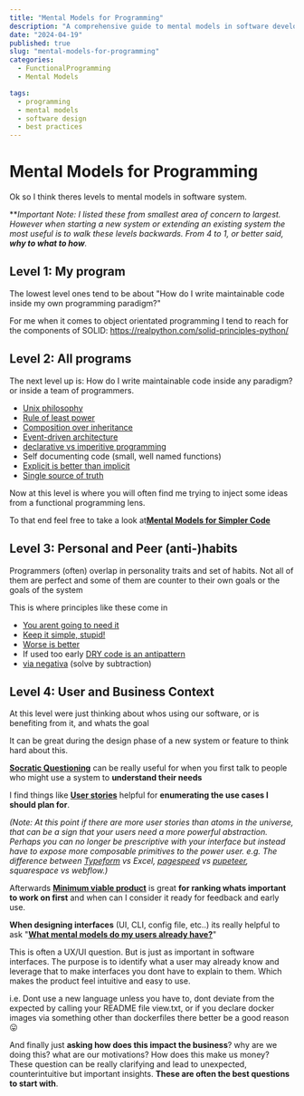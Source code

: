 ```yaml
---
title: "Mental Models for Programming"
description: "A comprehensive guide to mental models in software development, from code to business context"
date: "2024-04-19"
published: true
slug: "mental-models-for-programming"
categories:
  - FunctionalProgramming
  - Mental Models

tags:
  - programming
  - mental models
  - software design
  - best practices
---
```


Mental Models for Programming
=============================

Ok so I think theres levels to mental models in software system.

***Important Note:* ***I listed these from smallest area of concern to largest. However when starting a new system or extending an existing system the most useful is to walk these levels backwards. From 4 to 1, or better said,* ***why to what to how****.*

Level 1: My program
-------------------

The lowest level ones tend to be about "How do I write maintainable code inside my own programming paradigm?"

For me when it comes to object orientated programming I tend to reach for the components of SOLID: <https://realpython.com/solid-principles-python/>

Level 2: All programs
---------------------

The next level up is: How do I write maintainable code inside any paradigm? or inside a team of programmers.

-   [Unix philosophy](https://en.wikipedia.org/wiki/Unix_philosophy)
-   [Rule of least power](https://en.wikipedia.org/wiki/Rule_of_least_power)
-   [Composition over inheritance](https://en.wikipedia.org/wiki/Composition_over_inheritance)
-   [Event-driven architecture](https://en.wikipedia.org/wiki/Event-driven_architecture)
-   [declarative vs imperitive programming](https://dev.to/ruizb/declarative-vs-imperative-4a7l)
-   Self documenting code (small, well named functions)
-   [Explicit is better than implicit](https://shopify.engineering/building-mental-models#Explicit)
-   [Single source of truth](https://en.wikipedia.org/wiki/Single_source_of_truth)

Now at this level is where you will often find me trying to inject some ideas from a functional programming lens.

To that end feel free to take a look at[**Mental Models for Simpler Code**](/mental-models-for-simpler-code)


Level 3: Personal and Peer (anti-)habits
----------------------------------------

Programmers (often) overlap in personality traits and set of habits. Not all of them are perfect and some of them are counter to their own goals or the goals of the system

This is where principles like these come in

-   [You arent going to need it](https://en.wikipedia.org/wiki/You_aren%27t_gonna_need_it)
-   [Keep it simple, stupid!](https://en.wikipedia.org/wiki/KISS_principle)
-   [Worse is better](https://en.wikipedia.org/wiki/Worse_is_better)
-   If used too early [DRY code is an antipattern](https://dev.to/jeroendedauw/the-fallacy-of-dry)
-   [via negativa](https://fronterablog.com/via-negativa-solution-through-subtraction) (solve by subtraction)

Level 4: User and Business Context
----------------------------------

At this level were just thinking about whos using our software, or is benefiting from it, and whats the goal

It can be great during the design phase of a new system or feature to think hard about this.

[**Socratic Questioning**](https://doubleyourfreelancing.com/socratically-question-new-project-leads/) can be really useful for when you first talk to people who might use a system to **understand their needs**

I find things like [**User stories**](https://en.wikipedia.org/wiki/User_story) helpful for **enumerating the use cases I should plan for**.

*(Note: At this point if there are more user stories than atoms in the universe, that can be a sign that your users need a more powerful abstraction. Perhaps you can no longer be prescriptive with your interface but instead have to expose more composable primitives to the power user. e.g. The difference between* [*Typeform*](https://www.typeform.com/) *vs Excel,* [*pagespeed*](https://pagespeed.web.dev/) *vs* [*pupeteer*](https://pptr.dev/)*, squarespace vs webflow.)*

Afterwards [**Minimum viable product**](https://en.wikipedia.org/wiki/Minimum_viable_product) is great **for ranking whats important to work on first** and when can I consider it ready for feedback and early use.

**When designing interfaces** (UI, CLI, config file, etc..) its really helpful to ask "[**What mental models do my users already have?**](https://careerfoundry.com/en/blog/ux-design/mental-models-ux-design/)"

This is often a UX/UI question. But is just as important in software interfaces. The purpose is to identify what a user may already know and leverage that to make interfaces you dont have to explain to them. Which makes the product feel intuitive and easy to use.

i.e. Dont use a new language unless you have to, dont deviate from the expected by calling your README file view.txt, or if you declare docker images via something other than dockerfiles there better be a good reason :stuck_out_tongue:

And finally just **asking how does this impact the business**? why are we doing this? what are our motivations? How does this make us money? These question can be really clarifying and lead to unexpected, counterintuitive but important insights. **These are often the best questions to start with**.
